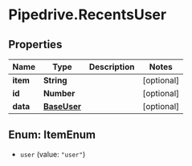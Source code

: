 # Pipedrive.RecentsUser

## Properties

Name | Type | Description | Notes
------------ | ------------- | ------------- | -------------
**item** | **String** |  | [optional] 
**id** | **Number** |  | [optional] 
**data** | [**BaseUser**](BaseUser.md) |  | [optional] 



## Enum: ItemEnum


* `user` (value: `"user"`)




